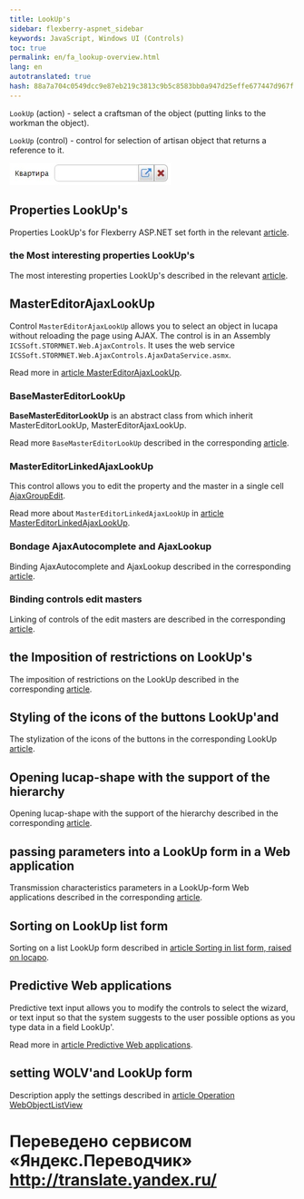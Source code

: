 ```yaml
--- 
title: LookUp's 
sidebar: flexberry-aspnet_sidebar 
keywords: JavaScript, Windows UI (Controls) 
toc: true 
permalink: en/fa_lookup-overview.html 
lang: en 
autotranslated: true 
hash: 88a7a704c0549dcc9e87eb219c3813c9b5c8583bb0a947d25effe677447d967f 
--- 
```


`LookUp` (action) - select a craftsman of the object (putting links to the workman the object). 

`LookUp` (control) - control for selection of artisan object that returns a reference to it. 

![](/images/pages/products/flexberry-aspnet/controls/lookup/lookup.jpg) 

## Properties LookUp's 

Properties LookUp's for Flexberry ASP.NET set forth in the relevant [article](fa_lookup-settigs.html). 

### the Most interesting properties LookUp's 

The most interesting properties LookUp's described in the relevant [article](fa_interesting-lookup-settigs.html). 

## MasterEditorAjaxLookUp 

Control `MasterEditorAjaxLookUp` allows you to select an object in lucapa without reloading the page using AJAX. The control is in an Assembly `ICSSoft.STORMNET.Web.AjaxControls`. It uses the web service `ICSSoft.STORMNET.Web.AjaxControls.AjaxDataService.asmx`. 

Read more in [article MasterEditorAjaxLookUp](fa_master-editor-ajax-lookup.html). 

### BaseMasterEditorLookUp 

**BaseMasterEditorLookUp** is an abstract class from which inherit MasterEditorLookUp, MasterEditorAjaxLookUp. 

Read more `BaseMasterEditorLookUp` described in the corresponding [article](fa_base-master-editor-lookup.html). 

### MasterEditorLinkedAjaxLookUp 

This control allows you to edit the property and the master in a single cell [AjaxGroupEdit](fa_ajax-group-edit.html). 

Read more about `MasterEditorLinkedAjaxLookUp` in [article MasterEditorLinkedAjaxLookUp](fa_master-editor-linked-ajax-lookup.html). 

### Bondage AjaxAutocomplete and AjaxLookup 

Binding AjaxAutocomplete and AjaxLookup described in the corresponding [article](fa_link-ajax-autocomplete-ajax-lookup.html). 

### Binding controls edit masters 

Linking of controls of the edit masters are described in the corresponding [article](fa_linked-master-editors.html). 

## the Imposition of restrictions on LookUp's 

The imposition of restrictions on the LookUp described in the corresponding [article](fa_lookup-limit-web.html). 

## Styling of the icons of the buttons LookUp'and 

The stylization of the icons of the buttons in the corresponding LookUp [article](fa_lookup-stylization.html). 

## Opening lucap-shape with the support of the hierarchy 

Opening lucap-shape with the support of the hierarchy described in the corresponding [article](fa_lookup-form-hierarchy.html). 

## passing parameters into a LookUp form in a Web application 

Transmission characteristics parameters in a LookUp-form Web applications described in the corresponding [article](fa_lookup-form-send-params.html).

## Sorting on LookUp list form 

Sorting on a list LookUp form described in [article Sorting in list form, raised on locapo](fa_lookup-form-sort.html). 

## Predictive Web applications 

Predictive text input allows you to modify the controls to select the wizard, or text input so that the system suggests to the user possible options as you type data in a field LookUp'. 

Read more in [article Predictive Web applications](fa_predict-input-web.html). 


## setting WOLV'and LookUp form 

Description apply the settings described in [article Operation WebObjectListView](fa_wolv-operations.html) 



 # Переведено сервисом «Яндекс.Переводчик» http://translate.yandex.ru/